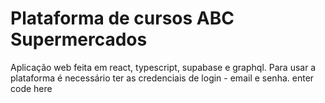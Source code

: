 # Plataforma de cursos ABC Supermercados

Aplicação web feita em react, typescript, supabase e graphql. 
Para usar a plataforma é necessário ter as credenciais de login - email e senha. enter code here
